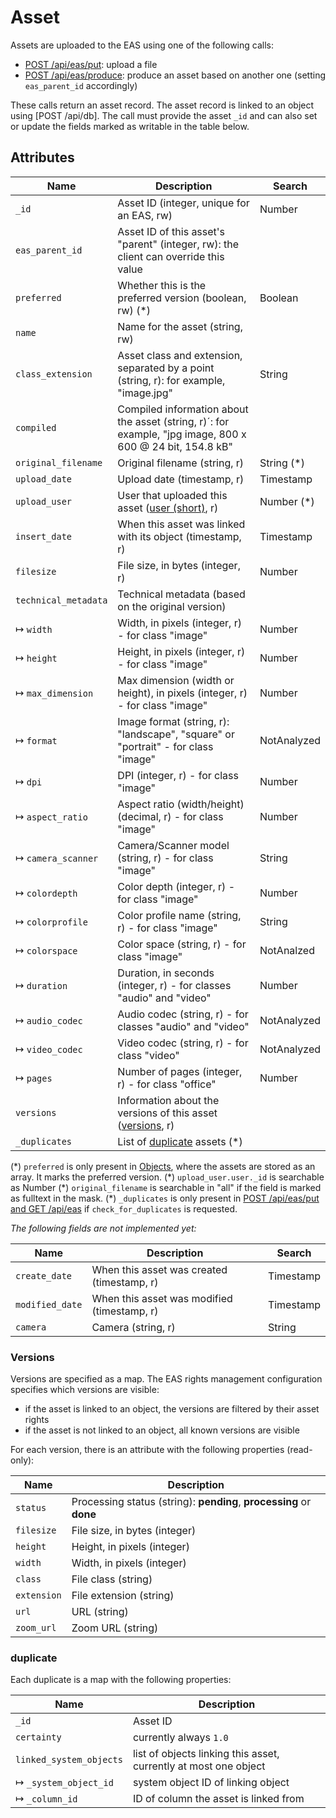 # Asset

Assets are uploaded to the EAS using one of the following calls:

- [POST /api/eas/put](/technical/api/eas/eas.html): upload a file
- [POST /api/eas/produce](/technical/api/eas/eas.html): produce an asset based on another one (setting `eas_parent_id` accordingly)

These calls return an asset record. The asset record is linked to an object using
[POST /api/db]. The call must provide the asset `_id` and can also set or update the fields
marked as writable in the table below.

## Attributes

| Name                        | Description                                                                                               | Search       |
|-----------------------------|-----------------------------------------------------------------------------------------------------------|--------------|
| `_id`                       | Asset ID (integer, unique for an EAS, rw)                                                                 | Number       |
| `eas_parent_id`             | Asset ID of this asset's "parent" (integer, rw): the client can override this value                       |              |
| `preferred`                 | Whether this is the preferred version (boolean, rw) (\*)                                                  | Boolean      |
| `name`                      | Name for the asset (string, rw)                                                                           |              |
| `class_extension`           | Asset class and extension, separated by a point (string, r): for example, "image.jpg"                     | String       |
| `compiled`                  | Compiled information about the asset (string, r)´: for example, "jpg image, 800 x 600 @ 24 bit, 154.8 kB" |              |
| `original_filename`         | Original filename (string, r)                                                                             | String (\*)  |
| `upload_date`               | Upload date (timestamp, r)                                                                                | Timestamp    |
| `upload_user`               | User that uploaded this asset ([user (short)](/technical/types/user/user.html#short), r)                                 | Number (\*)  |
| `insert_date`               | When this asset was linked with its object (timestamp, r)                                                 | Timestamp    |
| `filesize`                  | File size, in bytes (integer, r)                                                                          | Number       |
| `technical_metadata`        | Technical metadata (based on the original version)                                                        |              |
| &#8614; `width`             | Width, in pixels (integer, r) - for class "image"                                                         | Number       |
| &#8614; `height`            | Height, in pixels (integer, r) - for class "image"                                                        | Number       |
| &#8614; `max_dimension`     | Max dimension (width or height), in pixels (integer, r) - for class "image"                               | Number       |
| &#8614; `format`            | Image format (string, r): "landscape", "square" or "portrait" - for class "image"                         | NotAnalyzed  |
| &#8614; `dpi`               | DPI (integer, r) - for class "image"                                                                      | Number       |
| &#8614; `aspect_ratio`      | Aspect ratio (width/height) (decimal, r) - for class "image"                                              | Number       |
| &#8614; `camera_scanner`    | Camera/Scanner model (string, r) - for class "image"                                                      | String       |
| &#8614; `colordepth`        | Color depth (integer, r) - for class "image"                                                              | Number       |
| &#8614; `colorprofile`      | Color profile name (string, r) - for class "image"                                                        | String       |
| &#8614; `colorspace`        | Color space (string, r) - for class "image"                                                               | NotAnalzed   |
| &#8614; `duration`          | Duration, in seconds (integer, r) - for classes "audio" and "video"                                       | Number       |
| &#8614; `audio_codec`       | Audio codec (string, r) - for classes "audio" and "video"                                                 | NotAnalyzed  |
| &#8614; `video_codec`       | Video codec (string, r) - for class "video"                                                               | NotAnalyzed  |
| &#8614; `pages`             | Number of pages (integer, r) - for class "office"                                                         | Number       |
| `versions`                  | Information about the versions of this asset ([versions](#versions), r)                                   |         |
| `_duplicates`               | List of [duplicate](#duplicate) assets (\*)                                                               |         |

(\*) `preferred` is only present in [Objects](/technical/types/object/object.html), where the assets are stored as an array. It marks the preferred version.
(\*) `upload_user.user._id` is searchable as Number
(\*) `original_filename` is searchable in "all" if the field is marked as fulltext in the mask.
(\*) `_duplicates` is only present in [POST /api/eas/put and GET /api/eas](/technical/api/eas/eas.html) if `check_for_duplicates` is requested.

*The following fields are not implemented yet:*

| Name                        | Description                                                                                               | Search       |
|-----------------------------|-----------------------------------------------------------------------------------------------------------|--------------|
| `create_date`               | When this asset was created (timestamp, r)                                                                | Timestamp    |
| `modified_date`             | When this asset was modified (timestamp, r)                                                               | Timestamp    |
| `camera`                    | Camera (string, r)                                                                                        | String       |

### <a name="versions"></a> Versions

Versions are specified as a map. The EAS rights management configuration specifies which versions are visible:

- if the asset is linked to an object, the versions are filtered by their asset rights
- if the asset is not linked to an object, all known versions are visible

For each version, there is an attribute with the following properties (read-only):

| Name                        | Description |
|-----------------------------|-------------|
| `status`                    | Processing status (string): **pending**, **processing** or **done** |
| `filesize`                  | File size, in bytes (integer) |
| `height`                    | Height, in pixels (integer) |
| `width`                     | Width, in pixels (integer) |
| `class`                     | File class (string) |
| `extension`                 | File extension (string) |
| `url`                       | URL (string) |
| `zoom_url`                  | Zoom URL (string) |

### <a name="duplicate"></a> duplicate

Each duplicate is a map with the following properties:

| Name                        | Description |
|-----------------------------|-------------|
| `_id`                       | Asset ID    |
| `certainty`                 | currently always `1.0` |
| `linked_system_objects`     | list of objects linking this asset, currently at most one object |
| &#8614; `_system_object_id` | system object ID of linking object |
| &#8614; `_column_id`        | ID of column the asset is linked from |


